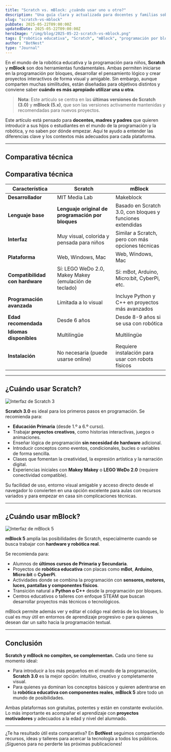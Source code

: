 ```yaml
---
title: "Scratch vs. mBlock: ¿cuándo usar uno u otro?"
description: "Una guía clara y actualizada para docentes y familias sobre cuándo utilizar Scratch o mBlock en el aula de robótica educativa. Comparativa técnica, casos de uso y recomendaciones."
slug: "scratch-vs-mblock"
pubDate: 2025-05-22T09:00:00Z
updatedDate: 2025-05-22T09:00:00Z
heroImage: "/img/blog/2025-05-22-scratch-vs-mblock.png"
tags: ["robótica educativa", "Scratch", "mBlock", "programación por bloques", "tecnología"]
author: "BotNest"
type: "Journal"
---
```


En el mundo de la robótica educativa y la programación para niños, **Scratch** y **mBlock** son dos herramientas fundamentales. Ambas permiten iniciarse en la programación por bloques, desarrollar el pensamiento lógico y crear proyectos interactivos de forma visual y amigable. Sin embargo, aunque comparten muchas similitudes, están diseñadas para objetivos distintos y conviene saber **cuándo es más apropiado utilizar una u otra**.

> **Nota**: Este artículo se centra en las **últimas versiones de Scratch (3.0)** y **mBlock (5.x)**, que son las versiones activamente mantenidas y recomendadas para nuevos proyectos.

Este artículo está pensado para **docentes, madres y padres** que quieren introducir a sus hijos o estudiantes en el mundo de la programación y la robótica, y no saben por dónde empezar. Aquí te ayudo a entender las diferencias clave y los contextos más adecuados para cada plataforma.

---

## Comparativa técnica

## Comparativa técnica

| Característica              | **Scratch**                                                                   | **mBlock**                                         |
|----------------------------|--------------------------------------------------------------------------------|----------------------------------------------------|
| **Desarrollador**          | MIT Media Lab                                                                  | Makeblock                                           |
| **Lenguaje base**          | **Lenguaje original de programación por bloques**                              | Basado en Scratch 3.0, con bloques y funciones extendidas |
| **Interfaz**               | Muy visual, colorida y pensada para niños                                      | Similar a Scratch, pero con más opciones técnicas  |
| **Plataforma**             | Web, Windows, Mac                                                              | Web, Windows, Mac                                  |
| **Compatibilidad con hardware** | Sí: LEGO WeDo 2.0, Makey Makey (emulación de teclado)                           | Sí: mBot, Arduino, Micro:bit, CyberPi, etc.        |
| **Programación avanzada**  | Limitada a lo visual                                                           | Incluye Python y C++ en proyectos más avanzados    |
| **Edad recomendada**       | Desde 6 años                                                                   | Desde 8-9 años si se usa con robótica              |
| **Idiomas disponibles**    | Multilingüe                                                                    | Multilingüe                                        |
| **Instalación**            | No necesaria (puede usarse online)                                             | Requiere instalación para usar con robots físicos  |

---

## ¿Cuándo usar Scratch?

![Interfaz de Scratch 3](/img/blog/scratch3-interfaz.png)

**Scratch 3.0** es ideal para los primeros pasos en programación. Se recomienda para:

- **Educación Primaria** (desde 1.º a 6.º curso).
- Trabajar **proyectos creativos**, como historias interactivas, juegos o animaciones.
- Enseñar lógica de programación **sin necesidad de hardware** adicional.
- Introducir conceptos como eventos, condicionales, bucles o variables de forma sencilla.
- Clases que fomentan la creatividad, la expresión artística y la narración digital.
- Experiencias iniciales con **Makey Makey** o **LEGO WeDo 2.0** (requiere conectividad compatible).

Su facilidad de uso, entorno visual amigable y acceso directo desde el navegador lo convierten en una opción excelente para aulas con recursos variados y para empezar en casa sin complicaciones técnicas.

---

## ¿Cuándo usar mBlock?

![Interfaz de mBlock 5](/img/blog/mblock5-interfaz.png)

**mBlock 5** amplía las posibilidades de Scratch, especialmente cuando se busca trabajar con **hardware y robótica real**.

Se recomienda para:

- Alumnos de **últimos cursos de Primaria y Secundaria**.
- Proyectos de **robótica educativa** con placas como **mBot**, **Arduino**, **Micro:bit** o **CyberPi**.
- Actividades donde se combina la programación con **sensores, motores, luces, pantallas y componentes físicos**.
- Transición natural a **Python o C++** desde la programación por bloques.
- Centros educativos o talleres con enfoque STEAM que buscan desarrollar proyectos más técnicos o tecnológicos.

mBlock permite además ver y editar el código real detrás de los bloques, lo cual es muy útil en entornos de aprendizaje progresivo o para quienes desean dar un salto hacia la programación textual.

---

## Conclusión

**Scratch y mBlock no compiten, se complementan.** Cada uno tiene su momento ideal:

- Para introducir a los más pequeños en el mundo de la programación, **Scratch 3.0** es la mejor opción: intuitivo, creativo y completamente visual.
- Para quienes ya dominan los conceptos básicos y quieren adentrarse en la **robótica educativa con componentes reales**, **mBlock 5** abre todo un mundo de posibilidades.

Ambas plataformas son gratuitas, potentes y están en constante evolución. Lo más importante es acompañar el aprendizaje con **proyectos motivadores** y adecuados a la edad y nivel del alumnado.

---

¿Te ha resultado útil esta comparativa? En **BotNest** seguimos compartiendo recursos, ideas y talleres para acercar la tecnología a todos los públicos. ¡Síguenos para no perderte las próximas publicaciones!
